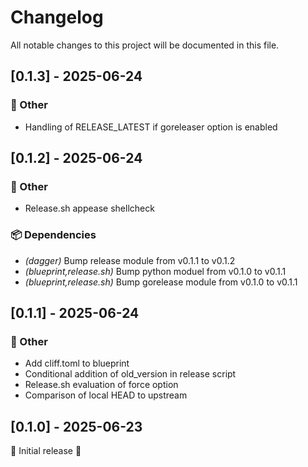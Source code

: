 # Changelog

All notable changes to this project will be documented in this file.

## [0.1.3] - 2025-06-24

### 💼 Other

- Handling of RELEASE_LATEST if goreleaser option is enabled

## [0.1.2] - 2025-06-24

### 💼 Other

- Release.sh appease shellcheck

### 📦 Dependencies

- *(dagger)* Bump release module from v0.1.1 to v0.1.2
- *(blueprint,release.sh)* Bump python moduel from v0.1.0 to v0.1.1
- *(blueprint,release.sh)* Bump gorelease module from v0.1.0 to v0.1.1

## [0.1.1] - 2025-06-24

### 💼 Other

- Add cliff.toml to blueprint
- Conditional addition of old_version in release script
- Release.sh evaluation of force option
- Comparison of local HEAD to upstream

## [0.1.0] - 2025-06-23

🚀 Initial release 🚀
